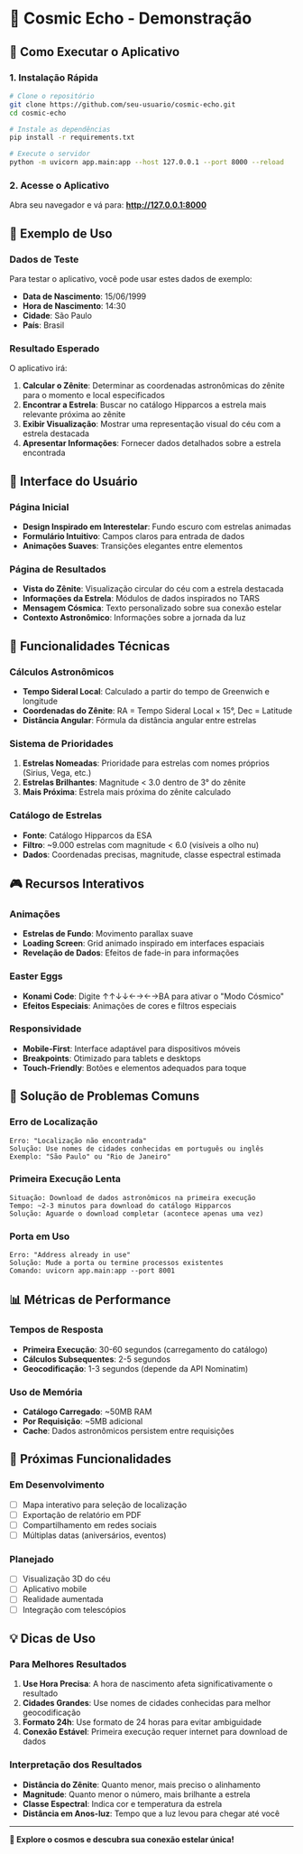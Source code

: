 # 🌌 Cosmic Echo - Demonstração

## 🚀 Como Executar o Aplicativo

### 1. Instalação Rápida
```bash
# Clone o repositório
git clone https://github.com/seu-usuario/cosmic-echo.git
cd cosmic-echo

# Instale as dependências
pip install -r requirements.txt

# Execute o servidor
python -m uvicorn app.main:app --host 127.0.0.1 --port 8000 --reload
```

### 2. Acesse o Aplicativo
Abra seu navegador e vá para: **http://127.0.0.1:8000**

## 🎯 Exemplo de Uso

### Dados de Teste
Para testar o aplicativo, você pode usar estes dados de exemplo:

- **Data de Nascimento**: 15/06/1999
- **Hora de Nascimento**: 14:30
- **Cidade**: São Paulo
- **País**: Brasil

### Resultado Esperado
O aplicativo irá:

1. **Calcular o Zênite**: Determinar as coordenadas astronômicas do zênite para o momento e local especificados
2. **Encontrar a Estrela**: Buscar no catálogo Hipparcos a estrela mais relevante próxima ao zênite
3. **Exibir Visualização**: Mostrar uma representação visual do céu com a estrela destacada
4. **Apresentar Informações**: Fornecer dados detalhados sobre a estrela encontrada

## 🎨 Interface do Usuário

### Página Inicial
- **Design Inspirado em Interestelar**: Fundo escuro com estrelas animadas
- **Formulário Intuitivo**: Campos claros para entrada de dados
- **Animações Suaves**: Transições elegantes entre elementos

### Página de Resultados
- **Vista do Zênite**: Visualização circular do céu com a estrela destacada
- **Informações da Estrela**: Módulos de dados inspirados no TARS
- **Mensagem Cósmica**: Texto personalizado sobre sua conexão estelar
- **Contexto Astronômico**: Informações sobre a jornada da luz

## 🔬 Funcionalidades Técnicas

### Cálculos Astronômicos
- **Tempo Sideral Local**: Calculado a partir do tempo de Greenwich e longitude
- **Coordenadas do Zênite**: RA = Tempo Sideral Local × 15°, Dec = Latitude
- **Distância Angular**: Fórmula da distância angular entre estrelas

### Sistema de Prioridades
1. **Estrelas Nomeadas**: Prioridade para estrelas com nomes próprios (Sirius, Vega, etc.)
2. **Estrelas Brilhantes**: Magnitude < 3.0 dentro de 3° do zênite
3. **Mais Próxima**: Estrela mais próxima do zênite calculado

### Catálogo de Estrelas
- **Fonte**: Catálogo Hipparcos da ESA
- **Filtro**: ~9.000 estrelas com magnitude < 6.0 (visíveis a olho nu)
- **Dados**: Coordenadas precisas, magnitude, classe espectral estimada

## 🎮 Recursos Interativos

### Animações
- **Estrelas de Fundo**: Movimento parallax suave
- **Loading Screen**: Grid animado inspirado em interfaces espaciais
- **Revelação de Dados**: Efeitos de fade-in para informações

### Easter Eggs
- **Konami Code**: Digite ↑↑↓↓←→←→BA para ativar o "Modo Cósmico"
- **Efeitos Especiais**: Animações de cores e filtros especiais

### Responsividade
- **Mobile-First**: Interface adaptável para dispositivos móveis
- **Breakpoints**: Otimizado para tablets e desktops
- **Touch-Friendly**: Botões e elementos adequados para toque

## 🐛 Solução de Problemas Comuns

### Erro de Localização
```
Erro: "Localização não encontrada"
Solução: Use nomes de cidades conhecidas em português ou inglês
Exemplo: "São Paulo" ou "Rio de Janeiro"
```

### Primeira Execução Lenta
```
Situação: Download de dados astronômicos na primeira execução
Tempo: ~2-3 minutos para download do catálogo Hipparcos
Solução: Aguarde o download completar (acontece apenas uma vez)
```

### Porta em Uso
```
Erro: "Address already in use"
Solução: Mude a porta ou termine processos existentes
Comando: uvicorn app.main:app --port 8001
```

## 📊 Métricas de Performance

### Tempos de Resposta
- **Primeira Execução**: 30-60 segundos (carregamento do catálogo)
- **Cálculos Subsequentes**: 2-5 segundos
- **Geocodificação**: 1-3 segundos (depende da API Nominatim)

### Uso de Memória
- **Catálogo Carregado**: ~50MB RAM
- **Por Requisição**: ~5MB adicional
- **Cache**: Dados astronômicos persistem entre requisições

## 🔮 Próximas Funcionalidades

### Em Desenvolvimento
- [ ] Mapa interativo para seleção de localização
- [ ] Exportação de relatório em PDF
- [ ] Compartilhamento em redes sociais
- [ ] Múltiplas datas (aniversários, eventos)

### Planejado
- [ ] Visualização 3D do céu
- [ ] Aplicativo mobile
- [ ] Realidade aumentada
- [ ] Integração com telescópios

## 💡 Dicas de Uso

### Para Melhores Resultados
1. **Use Hora Precisa**: A hora de nascimento afeta significativamente o resultado
2. **Cidades Grandes**: Use nomes de cidades conhecidas para melhor geocodificação
3. **Formato 24h**: Use formato de 24 horas para evitar ambiguidade
4. **Conexão Estável**: Primeira execução requer internet para download de dados

### Interpretação dos Resultados
- **Distância do Zênite**: Quanto menor, mais preciso o alinhamento
- **Magnitude**: Quanto menor o número, mais brilhante a estrela
- **Classe Espectral**: Indica cor e temperatura da estrela
- **Distância em Anos-luz**: Tempo que a luz levou para chegar até você

---

**🌌 Explore o cosmos e descubra sua conexão estelar única!** 